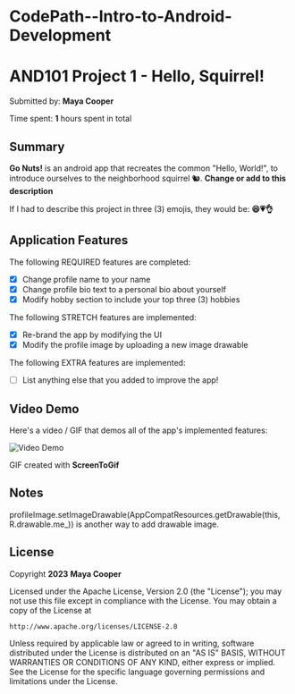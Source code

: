# CodePath--Intro-to-Android-Development

# AND101 Project 1 - Hello, Squirrel!

Submitted by: **Maya Cooper**

Time spent: **1** hours spent in total

## Summary

**Go Nuts!** is an android app that recreates the common "Hello, World!", to introduce ourselves to the neighborhood squirrel 🐿.  **Change or add to this description**

If I had to describe this project in three (3) emojis, they would be: **😆💗👌**

## Application Features

The following REQUIRED features are completed:

- [x] Change profile name to your name
- [x] Change profile bio text to a personal bio about yourself
- [x] Modify hobby section to include your top three (3) hobbies

The following STRETCH features are implemented:

- [x] Re-brand the app by modifying the UI
- [x] Modify the profile image by uploading a new image drawable

The following EXTRA features are implemented:

- [ ] List anything else that you added to improve the app!

## Video Demo

Here's a video / GIF that demos all of the app's implemented features:

<img src='https://imgur.com/a/5Z3xUwH' title='Video Demo' width='' alt='Video Demo' />

GIF created with **ScreenToGif**

## Notes

profileImage.setImageDrawable(AppCompatResources.getDrawable(this, R.drawable.me_)) is another way to add drawable image.

## License

Copyright **2023** **Maya Cooper**

Licensed under the Apache License, Version 2.0 (the "License");
you may not use this file except in compliance with the License.
You may obtain a copy of the License at

    http://www.apache.org/licenses/LICENSE-2.0

Unless required by applicable law or agreed to in writing, software
distributed under the License is distributed on an "AS IS" BASIS,
WITHOUT WARRANTIES OR CONDITIONS OF ANY KIND, either express or implied.
See the License for the specific language governing permissions and
limitations under the License.

